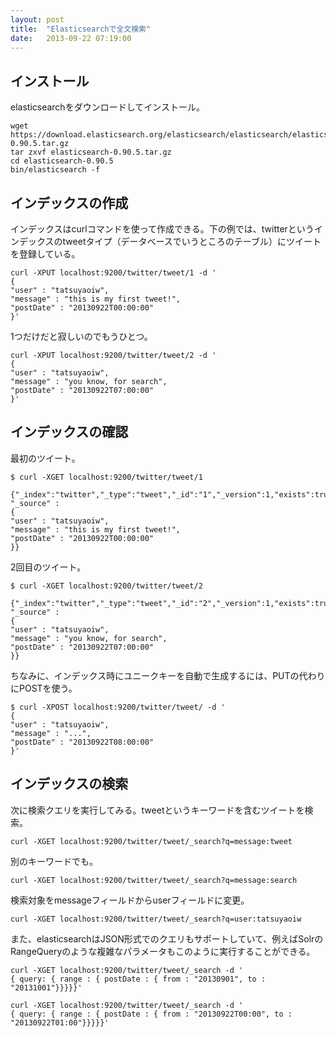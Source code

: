 ```yaml
---
layout: post
title:  "Elasticsearchで全文検索"
date:   2013-09-22 07:19:00
---
```


## インストール

elasticsearchをダウンロードしてインストール。

    wget https://download.elasticsearch.org/elasticsearch/elasticsearch/elasticsearch-0.90.5.tar.gz
    tar zxvf elasticsearch-0.90.5.tar.gz
    cd elasticsearch-0.90.5
    bin/elasticsearch -f

## インデックスの作成

インデックスはcurlコマンドを使って作成できる。下の例では、twitterというインデックスのtweetタイプ（データベースでいうところのテーブル）にツイートを登録している。

    curl -XPUT localhost:9200/twitter/tweet/1 -d '
    {
    "user" : "tatsuyaoiw",
    "message" : "this is my first tweet!",
    "postDate" : "20130922T00:00:00"
    }'

1つだけだと寂しいのでもうひとつ。

    curl -XPUT localhost:9200/twitter/tweet/2 -d '
    {
    "user" : "tatsuyaoiw",
    "message" : "you know, for search",
    "postDate" : "20130922T07:00:00"
    }'

## インデックスの確認

最初のツイート。

    $ curl -XGET localhost:9200/twitter/tweet/1

    {"_index":"twitter","_type":"tweet","_id":"1","_version":1,"exists":true, "_source" : 
    {
    "user" : "tatsuyaoiw",
    "message" : "this is my first tweet!",
    "postDate" : "20130922T00:00:00"
    }}

2回目のツイート。

    $ curl -XGET localhost:9200/twitter/tweet/2

    {"_index":"twitter","_type":"tweet","_id":"2","_version":1,"exists":true, "_source" : 
    {
    "user" : "tatsuyaoiw",
    "message" : "you know, for search",
    "postDate" : "20130922T07:00:00"
    }}

ちなみに、インデックス時にユニークキーを自動で生成するには、PUTの代わりにPOSTを使う。

    $ curl -XPOST localhost:9200/twitter/tweet/ -d '
    {
    "user" : "tatsuyaoiw",
    "message" : "...",
    "postDate" : "20130922T08:00:00"
    }'

## インデックスの検索

次に検索クエリを実行してみる。tweetというキーワードを含むツイートを検索。

    curl -XGET localhost:9200/twitter/tweet/_search?q=message:tweet

別のキーワードでも。

    curl -XGET localhost:9200/twitter/tweet/_search?q=message:search

検索対象をmessageフィールドからuserフィールドに変更。

    curl -XGET localhost:9200/twitter/tweet/_search?q=user:tatsuyaoiw

また、elasticsearchはJSON形式でのクエリもサポートしていて、例えばSolrのRangeQueryのような複雑なパラメータもこのように実行することができる。

    curl -XGET localhost:9200/twitter/tweet/_search -d '
    { query: { range : { postDate : { from : "20130901", to : "20131001"}}}}}'

    curl -XGET localhost:9200/twitter/tweet/_search -d '
    { query: { range : { postDate : { from : "20130922T00:00", to : "20130922T01:00"}}}}}'